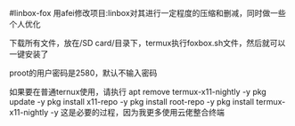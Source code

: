 #linbox-fox
用afei修改项目:linbox对其进行一定程度的压缩和删减，同时做一些个人优化

下载所有文件，放在/SD card/目录下，termux执行foxbox.sh文件，然后就可以一键安装了

proot的用户密码是2580，默认不输入密码

如果要在普通ternux使用，请执行
apt remove termux-x11-nightly -y
  pkg update -y 
  pkg install x11-repo -y
  pkg install root-repo -y
  pkg install termux-x11-nightly -y
这是必要的过程，因为我更多使用云佬整合终端